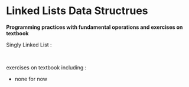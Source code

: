 # Linked Lists Data Structrues

__Programming practices with fundamental operations and exercises on textbook__

Singly Linked List :

<br>

exercises on textbook including :
 * none for now

